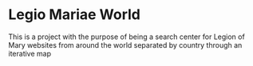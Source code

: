 # Legio Mariae World

This is a project with the purpose of being a search center for Legion of Mary websites from around the world separated by country through an iterative map